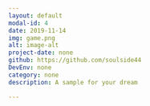 ```yaml
---
layout: default
modal-id: 4
date: 2019-11-14
img: game.png
alt: image-alt
project-date: none
github: https://github.com/soulside44
DevEnv: none
category: none
description: A sample for your dream

---
```

